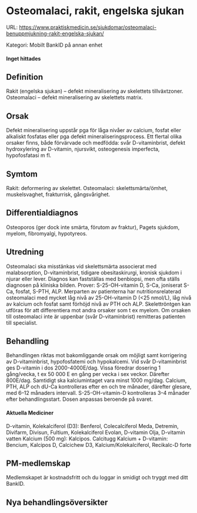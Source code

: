 # Osteomalaci, rakit, engelska sjukan

URL: https://www.praktiskmedicin.se/sjukdomar/osteomalaci-benuppmjukning-rakit-engelska-sjukan/



Kategori: Mobilt BankID på annan enhet

#### Inget hittades

## Definition

Rakit (engelska sjukan) – defekt mineralisering av skelettets tillväxtzoner.
Osteomalaci – defekt mineralisering av skelettets matrix.

## Orsak

Defekt mineralisering uppstår pga för låga nivåer av calcium, fosfat eller alkaliskt fosfatas eller pga defekt mineraliseringsprocess. Ett flertal olika orsaker finns, både förvärvade och medfödda: svår D-vitaminbrist, defekt hydroxylering av D-vitamin, njursvikt, osteogenesis imperfecta, hypofosfatasi m fl.

## Symtom

Rakit: deformering av skelettet.
Osteomalaci: skelettsmärta/ömhet, muskelsvaghet, frakturrisk, gångsvårighet.

## Differentialdiagnos

Osteoporos (ger dock inte smärta, förutom av fraktur), Pagets sjukdom, myelom, fibromyalgi, hypotyreos.

## Utredning

Osteomalaci ska misstänkas vid skelettsmärta associerat med malabsorption, D-vitaminbrist, tidigare obesitaskirurgi, kronisk sjukdom i njurar eller lever. Diagnos kan fastställas med benbiopsi, men ofta ställs diagnosen på kliniska bilden.
Prover: S-25-OH-vitamin D, S-Ca, joniserat S-Ca, fosfat, S-PTH, ALP. Merparten av patienterna har nutritionsrelaterad osteomalaci med mycket låg nivå av 25-OH-vitamin D (<25 nmol/L), låg nivå av kalcium och fosfat samt förhöjd nivå av PTH och ALP. Skelettröntgen kan utföras för att differentiera mot andra orsaker som t ex myelom. Om orsaken till osteomalaci inte är uppenbar (svår D-vitaminbrist) remitteras patienten till specialist.

## Behandling

Behandlingen riktas mot bakomliggande orsak om möjligt samt korrigering av D-vitaminbrist, hypofosfatemi och hypokalcemi.
Vid svår D-vitaminbrist ges D-vitamin i dos 2000-4000E/dag. Vissa föredrar dosering 1 gång/vecka, t ex 50 000 E en gång per vecka i sex veckor. Därefter 800E/dag. Samtidigt ska kalciumintaget vara minst 1000 mg/dag.
Calcium, PTH, ALP och dU-Ca kontrolleras efter en och tre månader, därefter glesare, med 6–12 månaders intervall. S-25-OH-vitamin-D kontrolleras 3–4 månader efter behandlingsstart. Dosen anpassas beroende på svaret.

#### Aktuella Mediciner

D-vitamin, Kolekalciferol (D3): Benferol, Colecalciferol Meda, Detremin, Divifarm, Divisun, Fultium, Kolekalciferol Evolan, D-vitamin Olja, D-vitamin vatten
Kalcium (500 mg): Kalcipos. Calcitugg
Kalcium + D-vitamin: Bencium, Kalcipos D, Calcichew D3, Kalcium/Kolekalciferol, Recikalc-D forte

## PM-medlemskap

Medlemskapet är kostnadsfritt och du loggar in smidigt och tryggt med ditt BankID.

## Nya behandlingsöversikter

